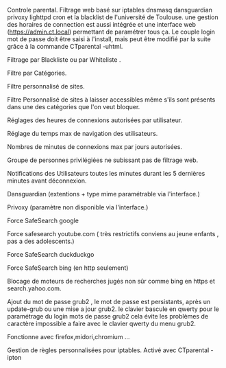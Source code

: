 Controle parental.
 Filtrage web basé sur iptables dnsmasq dansguardian privoxy lighttpd cron et la blacklist de l'université de Toulouse.
 une gestion des horaires de connection est aussi intégrée et
 une interface web (https://admin.ct.local) permettant de paramétrer tous ça.
 Le couple login mot de passe doit être saisi à l'install, mais peut être
 modifié par la suite grâce à la commande CTparental -uhtml.
 
 Filtrage par Blackliste ou par Whiteliste .
 
 Filtre par Catégories.
 
 Filtre personnalisé de sites.
 
 Filtre Personnalisé de sites à laisser accessibles même s'ils sont présents dans une des catégories que l'on veut bloquer.
 
 Réglages des heures de connexions autorisées par utilisateur.
 
 Réglage du temps max de navigation des utilisateurs.
 
 Nombres de minutes de connexions max par jours autorisées.
 
 Groupe de personnes privilégiées ne subissant pas de filtrage web.
 
 Notifications des Utilisateurs toutes les minutes durant les 5 dernières minutes avant déconnexion.
 
 Dansguardian (extentions + type mime paramétrable via l'interface.)
 
 Privoxy (paramètre non disponible via l'interface.)
 
 Force SafeSearch google
 
 Force safesearch youtube.com ( très restrictifs conviens au jeune enfants , pas a des adolescents.)
 
 Force SafeSearch duckduckgo
 
 Force SafeSearch bing (en http seulement)
 
 Blocage de moteurs de recherches jugés non sûr comme bing en https et search.yahoo.com.
 
 Ajout du mot de passe grub2 , le mot de passe est persistants, après un update-grub ou une mise a jour grub2. le clavier bascule en qwerty pour le paramétrage du login mots de passe grub2 cela évite les problèmes de caractère impossible a faire avec le clavier qwerty du menu grub2.
 
 Fonctionne avec firefox,midori,chromium …
 
 Gestion de règles personnalisées pour iptables. Activé avec CTparental -ipton
 


